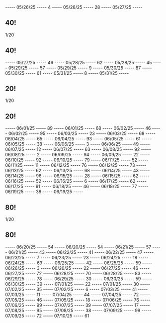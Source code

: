 ----- 05/26/25 -----
4
----- 05/26/25 -----
28
----- 05/27/25 -----
## 40!
1/20
## 40!
----- 05/27/25 -----
46
----- 05/28/25 -----
62
----- 05/28/25 -----
45
----- 05/29/25 -----
57
----- 05/29/25 -----
9
----- 05/30/25 -----
87
----- 05/30/25 -----
61
----- 05/31/25 -----
8
----- 05/31/25 -----
## 20!
1/20
## 20!
----- 06/01/25 -----
89
----- 06/01/25 -----
68
----- 06/02/25 -----
46
----- 06/02/25 -----
95
----- 06/03/25 -----
23
----- 06/03/25 -----
68
----- 06/04/25 -----
65
----- 06/04/25 -----
93
----- 06/05/25 -----
61
----- 06/05/25 -----
38
----- 06/06/25 -----
3
----- 06/06/25 -----
49
----- 06/07/25 -----
12
----- 06/07/25 -----
63
----- 06/08/25 -----
92
----- 06/08/25 -----
2
----- 06/09/25 -----
94
----- 06/09/25 -----
22
----- 06/10/25 -----
92
----- 06/10/25 -----
79
----- 06/11/25 -----
52
----- 06/11/25 -----
11
----- 06/12/25 -----
76
----- 06/12/25 -----
73
----- 06/13/25 -----
62
----- 06/13/25 -----
68
----- 06/14/25 -----
43
----- 06/14/25 -----
96
----- 06/15/25 -----
28
----- 06/15/25 -----
62
----- 06/16/25 -----
52
----- 06/16/25 -----
6
----- 06/17/25 -----
62
----- 06/17/25 -----
91
----- 06/18/25 -----
46
----- 06/18/25 -----
77
----- 06/19/25 -----
38
----- 06/19/25 -----
## 80!
1/20
## 80!
----- 06/20/25 -----
54
----- 06/20/25 -----
54
----- 06/21/25 -----
57
----- 06/21/25 -----
43
----- 06/22/25 -----
41
----- 06/22/25 -----
47
----- 06/23/25 -----
7
----- 06/23/25 -----
23
----- 06/24/25 -----
18
----- 06/24/25 -----
69
----- 06/25/25 -----
42
----- 06/25/25 -----
59
----- 06/26/25 -----
3
----- 06/26/25 -----
22
----- 06/27/25 -----
46
----- 06/27/25 -----
72
----- 06/28/25 -----
70
----- 06/28/25 -----
83
----- 06/29/25 -----
78
----- 06/29/25 -----
30
----- 06/30/25 -----
59
----- 06/30/25 -----
39
----- 07/01/25 -----
22
----- 07/01/25 -----
30
----- 07/02/25 -----
35
----- 07/02/25 -----
6
----- 07/03/25 -----
41
----- 07/03/25 -----
11
----- 07/04/25 -----
44
----- 07/04/25 -----
72
----- 07/05/25 -----
46
----- 07/05/25 -----
18
----- 07/06/25 -----
76
----- 07/06/25 -----
99
----- 07/07/25 -----
39
----- 07/07/25 -----
17
----- 07/08/25 -----
95
----- 07/08/25 -----
38
----- 07/09/25 -----
99
----- 07/09/25 -----
72
----- 07/10/25 -----
61

